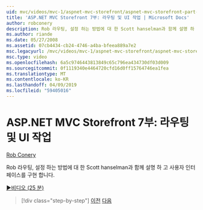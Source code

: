 ```yaml
---
uid: mvc/videos/mvc-1/aspnet-mvc-storefront/aspnet-mvc-storefront-part-7-routing-and-ui-work
title: 'ASP.NET MVC Storefront 7부: 라우팅 및 UI 작업 | Microsoft Docs'
author: robconery
description: Rob 라우팅, 설정 하는 방법에 대 한 Scott hanselman과 함께 설명 하 고 사용자 인터페이스를 구현 합니다.
ms.author: riande
ms.date: 05/27/2008
ms.assetid: 07cb4434-cb24-4746-a4ba-bfeea889a7e2
msc.legacyurl: /mvc/videos/mvc-1/aspnet-mvc-storefront/aspnet-mvc-storefront-part-7-routing-and-ui-work
msc.type: video
ms.openlocfilehash: 6a5c9746443813849c65c796ea434730df03d009
ms.sourcegitcommit: 0f1119340e4464720cfd16d0ff15764746ea1fea
ms.translationtype: MT
ms.contentlocale: ko-KR
ms.lasthandoff: 04/09/2019
ms.locfileid: "59405016"
---
```

# <a name="aspnet-mvc-storefront-part-7-routing-and-ui-work"></a>ASP.NET MVC Storefront 7부: 라우팅 및 UI 작업

[Rob Conery](https://github.com/robconery)

Rob 라우팅, 설정 하는 방법에 대 한 Scott hanselman과 함께 설명 하 고 사용자 인터페이스를 구현 합니다.

[&#9654;비디오 (25 분)](https://channel9.msdn.com/Blogs/ASP-NET-Site-Videos/aspnet-mvc-storefront-part-7-routing-and-ui-work)

> [!div class="step-by-step"]
> [이전](aspnet-mvc-storefront-part-6-finishing-the-repository-and-initial-ui-work.md)
> [다음](aspnet-mvc-storefront-part-8-testing-controllers-iteration-1-complete.md)
